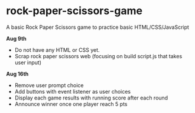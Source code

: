 # rock-paper-scissors-game
A basic Rock Paper Scissors game to practice basic HTML/CSS/JavaScript

**Aug 9th**
- Do not have any HTML or CSS yet.
- Scrap rock paper scissors web (focusing on build script.js that takes user input)

**Aug 16th**
- Remove user prompt choice
- Add buttons with event listener as user choices
- Display each game results with running score after each round
- Announce winner once one player reach 5 pts